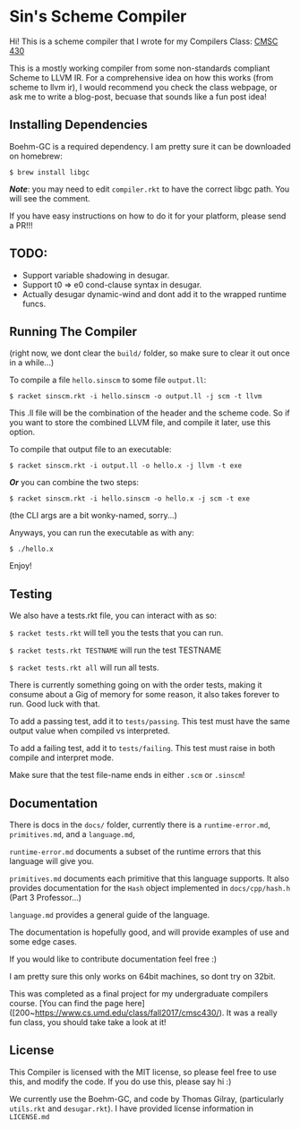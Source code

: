 # Sin's Scheme Compiler #

Hi! This is a scheme compiler that I wrote for my Compilers Class:
[CMSC 430](https://www.cs.umd.edu/class/fall2017/cmsc430/)

This is a mostly working compiler from some non-standards compliant Scheme to LLVM IR.
For a comprehensive idea on how this works (from scheme to llvm ir),
I would recommend you check the class webpage, or ask me to write a blog-post,
becuase that sounds like a fun post idea!

## Installing Dependencies ##

Boehm-GC is a required dependency. I am pretty sure it can be downloaded on homebrew:

`$ brew install libgc`

***Note***: you may need to edit `compiler.rkt` to have the correct libgc path.
You will see the comment.

If you have easy instructions on how to do it for your platform, please send a PR!!!

## TODO: ##
* Support variable shadowing in desugar.
* Support t0 => e0 cond-clause syntax in desugar.
* Actually desugar dynamic-wind and dont add it to the wrapped runtime funcs.

## Running The Compiler ##

(right now, we dont clear the `build/` folder, so make sure to clear it out once in a while...)

To compile a file `hello.sinscm` to some file `output.ll`:

`$ racket sinscm.rkt -i hello.sinscm -o output.ll -j scm -t llvm`

This .ll file will be the combination of the header and the scheme code.
So if you want to store the combined LLVM file, and compile it later,
use this option.

To compile that output file to an executable:

`$ racket sinscm.rkt -i output.ll -o hello.x -j llvm -t exe`

***Or*** you can combine the two steps:

`$ racket sinscm.rkt -i hello.sinscm -o hello.x -j scm -t exe`

(the CLI args are a bit wonky-named, sorry...)

Anyways, you can run the executable as with any:

`$ ./hello.x`

Enjoy!


## Testing ##


We also have a tests.rkt file, you can interact with as so:


`$ racket tests.rkt` will tell you the tests that you can run.

`$ racket tests.rkt TESTNAME` will run the test TESTNAME

`$ racket tests.rkt all` will run all tests.

There is currently something going on with the order tests,
making it consume about a Gig of memory for some reason,
it also takes forever to run. Good luck with that.

To add a passing test, add it to `tests/passing`.
This test must have the same output value when compiled vs interpreted.

To add a failing test, add it to `tests/failing`.
This test must raise in both compile and interpret mode.

Make sure that the test file-name ends in either `.scm` or `.sinscm`!

## Documentation ##

There is docs in the `docs/` folder,
currently there is a `runtime-error.md`, `primitives.md`, and a `language.md`,

`runtime-error.md` documents a subset of the runtime errors
that this language will give you.

`primitives.md` documents each primitive that this language supports.
It also provides documentation for the `Hash` object implemented in `docs/cpp/hash.h`
(Part 3 Professor...)

`language.md` provides a general guide of the language.

The documentation is hopefully good, and will provide examples of use and
some edge cases.

If you would like to contribute documentation feel free :)

I am pretty sure this only works on 64bit machines, so dont try on 32bit.

This was completed as a final project for my undergraduate compilers course.
[You can find the page here]
([200~https://www.cs.umd.edu/class/fall2017/cmsc430/).
It was a really fun class, you should take take a look at it!

## License ##

This Compiler is licensed with the MIT license, so please feel free to use this,
and modify the code. If you do use this, please say hi :)

We currently use the Boehm-GC, and code by Thomas Gilray,
(particularly `utils.rkt` and `desugar.rkt`). I have provided license information in `LICENSE.md`
